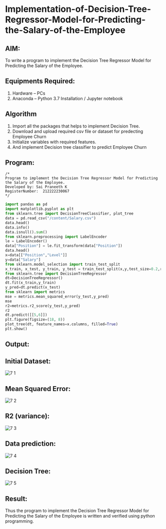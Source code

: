 # Implementation-of-Decision-Tree-Regressor-Model-for-Predicting-the-Salary-of-the-Employee

## AIM:
To write a program to implement the Decision Tree Regressor Model for Predicting the Salary of the Employee.

## Equipments Required:
1. Hardware – PCs
2. Anaconda – Python 3.7 Installation / Jupyter notebook

## Algorithm
1. Import all the packages that helps to implement Decision Tree.
2. Download and upload required csv file or dataset for predecting Employee Churn
3. Initialize variables with required features.
4. And implement Decision tree classifier to predict Employee Churn

## Program:
```
/*
Program to implement the Decision Tree Regressor Model for Predicting the Salary of the Employee.
Developed by: Sai Praneeth K
RegisterNumber:  212222230067
*/
```

```python
import pandas as pd
import matplotlib.pyplot as plt
from sklearn.tree import DecisionTreeClassifier, plot_tree
data = pd.read_csv("/content/Salary.csv")
data.head()
data.info()
data.isnull().sum()
from sklearn.preprocessing import LabelEncoder
le = LabelEncoder()
data["Position"] = le.fit_transform(data["Position"])
data.head()
x=data[["Position","Level"]]
y=data["Salary"]
from sklearn.model_selection import train_test_split
x_train, x_test, y_train, y_test = train_test_split(x,y,test_size=0.2,random_state=2)
from sklearn.tree import DecisionTreeRegressor
dt=DecisionTreeRegressor()
dt.fit(x_train,y_train)
y_pred=dt.predict(x_test)
from sklearn import metrics
mse = metrics.mean_squared_error(y_test,y_pred)
mse
r2=metrics.r2_score(y_test,y_pred)
r2
dt.predict([[5,6]])
plt.figure(figsize=(18, 8))
plot_tree(dt, feature_names=x.columns, filled=True)
plt.show()
```

## Output:

## Initial Dataset:

![7 1](https://github.com/SaiPraneeth04/Implementation-of-Decision-Tree-Regressor-Model-for-Predicting-the-Salary-of-the-Employee/assets/119390353/fa3617ff-cc3a-4b0b-97d1-65b6dac455dc)


## Mean Squared Error:

![7 2](https://github.com/SaiPraneeth04/Implementation-of-Decision-Tree-Regressor-Model-for-Predicting-the-Salary-of-the-Employee/assets/119390353/bc017864-4d0d-4d2e-a6a1-f53eae98de3a)


## R2 (variance):

![7 3](https://github.com/SaiPraneeth04/Implementation-of-Decision-Tree-Regressor-Model-for-Predicting-the-Salary-of-the-Employee/assets/119390353/fa69958a-f69f-4973-834c-be44f38457af)


## Data prediction:

![7 4](https://github.com/SaiPraneeth04/Implementation-of-Decision-Tree-Regressor-Model-for-Predicting-the-Salary-of-the-Employee/assets/119390353/8e9201a1-aeac-4ebd-87ff-a472e33d96e0)


## Decision Tree:

![7 5](https://github.com/SaiPraneeth04/Implementation-of-Decision-Tree-Regressor-Model-for-Predicting-the-Salary-of-the-Employee/assets/119390353/7d801b46-8dd5-470b-ac07-3e748cd53b6b)



## Result:
Thus the program to implement the Decision Tree Regressor Model for Predicting the Salary of the Employee is written and verified using python programming.
